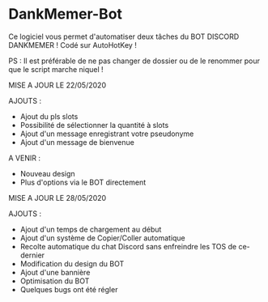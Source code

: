 # DankMemer-Bot

Ce logiciel vous permet d'automatiser deux tâches du BOT DISCORD DANKMEMER ! 
Codé sur AutoHotKey !



PS : Il est préférable de ne pas changer de dossier ou de le renommer pour que le script marche niquel ! 

MISE A JOUR LE 22/05/2020 

AJOUTS :

- Ajout du pls slots
- Possibilité de sélectionner la quantité à slots
- Ajout d'un message enregistrant votre pseudonyme
- Ajout d'un message de bienvenue

A VENIR :

- Nouveau design
- Plus d'options via le BOT directement

MISE A JOUR LE 28/05/2020

AJOUTS :

- Ajout d'un temps de chargement au début
- Ajout d'un système de Copier/Coller automatique
- Recolte automatique du chat Discord sans enfreindre les TOS de ce-dernier
- Modification du design du BOT
- Ajout d'une bannière
- Optimisation du BOT
- Quelques bugs ont été régler 
